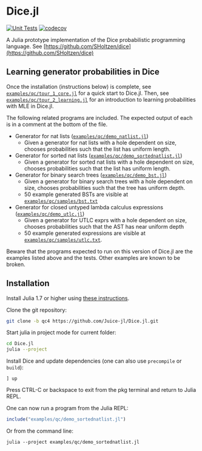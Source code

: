 # Dice.jl

[![Unit Tests](https://github.com/Juice-jl/Dice.jl/workflows/Unit%20Tests/badge.svg)](https://github.com/Juice-jl/Dice.jl/actions?query=workflow%3A%22Unit+Tests%22+branch%3Amain)  [![codecov](https://codecov.io/gh/Juice-jl/Dice.jl/branch/main/graph/badge.svg)](https://codecov.io/gh/Juice-jl/Dice.jl)

A Julia prototype implementation of the Dice probabilistic programming language.
See [https://github.com/SHoltzen/dice](https://github.com/SHoltzen/dice)


## Learning generator probabilities in Dice

Once the installation (instructions below) is complete, see [`examples/qc/tour_1_core.jl`](examples/qc/tour_1_core.jl) for a quick start to Dice.jl. Then, see [`examples/qc/tour_2_learning.jl`](examples/qc/tour_2_learning.jl) for an introduction to learning probabilities with MLE in Dice.jl.

The following related programs are included. The expected output of each is in a comment at the bottom of the file.
- Generator for nat lists ([`examples/qc/demo_natlist.jl`](examples/qc/demo_natlist.jl))
  - Given a generator for nat lists with a hole dependent on size, chooses probabilities such that the list has uniform length.
- Generator for sorted nat lists ([`examples/qc/demo_sortednatlist.jl`](examples/qc/demo_sortednatlist.jl))
  - Given a generator for sorted nat lists with a hole dependent on size, chooses probabilities such that the list has uniform length.
- Generator for binary search trees ([`examples/qc/demo_bst.jl`](examples/qc/demo_bst.jl))
  - Given a generator for binary search trees with a hole dependent on size, chooses probabilities such that the tree has uniform depth.
  - 50 example generated BSTs are visible at [`examples/qc/samples/bst.txt`](examples/qc/samples/bst.txt)
- Generator for closed untyped lambda calculus expressions ([`examples/qc/demo_utlc.jl`](examples/qc/demo_utlc.jl))
  - Given a generator for UTLC exprs with a hole dependent on size, chooses probabilities such that the AST has near uniform depth
  - 50 example generated expressions are visible at [`examples/qc/samples/utlc.txt`](examples/qc/samples/utlc.txt).

Beware that the programs expected to run on this version of Dice.jl are the examples listed above and the tests. Other examples are known to be broken.

## Installation

Install Julia 1.7 or higher using [these instructions](https://julialang.org/downloads/platform/).

Clone the git repository:
```bash
git clone -b qc4 https://github.com/Juice-jl/Dice.jl.git
```

Start julia in project mode for current folder:
```bash
cd Dice.jl
julia --project
```

Install Dice and update dependencies (one can also use `precompile` or `build`):

```
] up
```

Press CTRL-C or backspace to exit from the pkg terminal and return to Julia REPL.

One can now run a program from the Julia REPL:
```julia
include("examples/qc/demo_sortednatlist.jl")
```

Or from the command line:
```
julia --project examples/qc/demo_sortednatlist.jl
```
